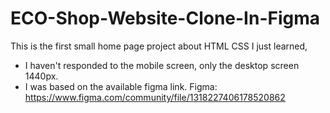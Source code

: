 # ECO-Shop-Website-Clone-In-Figma
This is the first small home page project about HTML CSS I just learned,

- I haven't responded to the mobile screen, only the desktop screen 1440px.
- I was based on the available figma link.
Figma: https://www.figma.com/community/file/1318227406178520862

